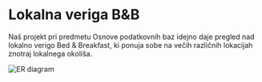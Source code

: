 # Lokalna veriga B&B

Naš projekt pri predmetu Osnove podatkovnih baz idejno daje 
pregled nad lokalno verigo Bed & Breakfast, ki ponuja sobe
na večih različnih lokacijah znotraj lokalnega okoliša.


![ER diagram](https://github.com/brinaribic/projektna-naloga/blob/main/diagram/er_diagram.png)


